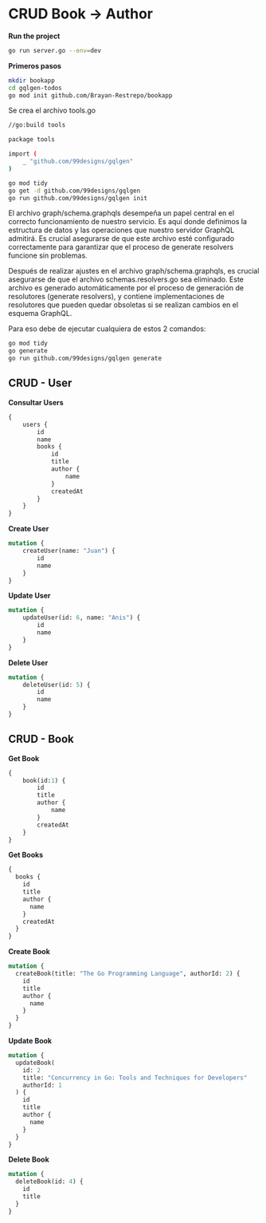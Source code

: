 # CRUD Book -> Author

**Run the project**
```bash
go run server.go --env=dev
```
**Primeros pasos**
```bash
mkdir bookapp
cd gqlgen-todos
go mod init github.com/Brayan-Restrepo/bookapp
```

Se crea el archivo tools.go

```bash
//go:build tools

package tools

import (
	_ "github.com/99designs/gqlgen"
)
```
```bash
go mod tidy
go get -d github.com/99designs/gqlgen
go run github.com/99designs/gqlgen init

```


El archivo graph/schema.graphqls desempeña un papel central en el correcto funcionamiento de nuestro servicio. Es aquí donde definimos la estructura de datos y las operaciones que nuestro servidor GraphQL admitirá. Es crucial asegurarse de que este archivo esté configurado correctamente para garantizar que el proceso de generate resolvers funcione sin problemas.

Después de realizar ajustes en el archivo graph/schema.graphqls, es crucial asegurarse de que el archivo schemas.resolvers.go sea eliminado. Este archivo es generado automáticamente por el proceso de generación de resolutores (generate resolvers), y contiene implementaciones de resolutores que pueden quedar obsoletas si se realizan cambios en el esquema GraphQL.

Para eso debe de ejecutar cualquiera de estos 2 comandos:

```bash
go mod tidy
go generate 
go run github.com/99designs/gqlgen generate
```

## CRUD - User

**Consultar Users**
```graphql
{
    users {
        id
        name
        books {
            id
            title
            author {
                name
            }
            createdAt
        }
    }
}
```
**Create User**
```graphql
mutation {
    createUser(name: "Juan") {
        id
        name
    }
}
```
**Update User**
```graphql
mutation {
    updateUser(id: 6, name: "Anis") {
        id
        name
    }
}
```
**Delete User**
```graphql
mutation {
    deleteUser(id: 5) {
        id
        name
    }
}
```

## CRUD - Book

**Get Book**
```graphql
{
    book(id:1) {
        id
        title
        author {
            name
        }
        createdAt
    }
}
```
**Get Books**
```graphql
{
  books {
    id
    title
    author {
      name
    }
    createdAt
  }
}
```
**Create Book**
```graphql
mutation {
  createBook(title: "The Go Programming Language", authorId: 2) {
    id
    title
    author {
      name
    }
  }
}
```
**Update Book**
```graphql
mutation {
  updateBook(
    id: 2
    title: "Concurrency in Go: Tools and Techniques for Developers"
    authorId: 1
  ) {
    id
    title
    author {
      name
    }
  }
}
```
**Delete Book**
```graphql
mutation {
  deleteBook(id: 4) {
    id
    title
  }
}
```

